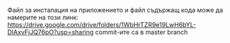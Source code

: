 Файл за инсталация на приложението и файл съдържащ кода може да намерите на този линк: https://drive.google.com/drive/folders/1WbHrTZR9e19LwH6bYL-DlAxvFjJQ76pO?usp=sharing
commit-ите са в master branch
